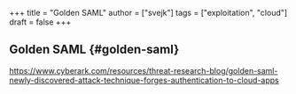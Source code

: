 +++
title = "Golden SAML"
author = ["svejk"]
tags = ["exploitation", "cloud"]
draft = false
+++

## Golden SAML {#golden-saml}

<https://www.cyberark.com/resources/threat-research-blog/golden-saml-newly-discovered-attack-technique-forges-authentication-to-cloud-apps>
